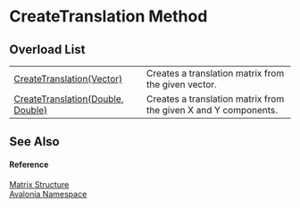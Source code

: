 # CreateTranslation Method


## Overload List
<table>
<tr>
<td><a href="M_Avalonia_Matrix_CreateTranslation">CreateTranslation(Vector)</a></td>
<td>Creates a translation matrix from the given vector.</td>
</tr>
<tr>
<td><a href="M_Avalonia_Matrix_CreateTranslation_1">CreateTranslation(Double, Double)</a></td>
<td>Creates a translation matrix from the given X and Y components.</td>
</tr>
</table>

## See Also


#### Reference
<a href="T_Avalonia_Matrix">Matrix Structure</a>  
<a href="N_Avalonia">Avalonia Namespace</a>  

